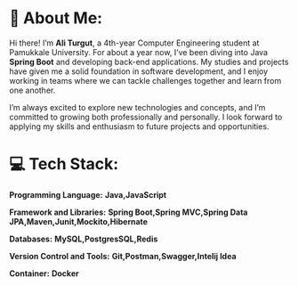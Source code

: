 # 💫 About Me:
Hi there! I’m **Ali Turgut**, a 4th-year Computer Engineering student at Pamukkale University. For about a year now, I’ve been diving into Java **Spring Boot** and developing back-end applications. My studies and projects have given me a solid foundation in software development, and I enjoy working in teams where we can tackle challenges together and learn from one another.

I’m always excited to explore new technologies and concepts, and I’m committed to growing both professionally and personally. I look forward to applying my skills and enthusiasm to future projects and opportunities.




# 💻 Tech Stack:
**Programming Language:**
**Java,JavaScript**
 
**Framework and Libraries:** 
**Spring Boot,Spring MVC,Spring Data JPA,Maven,Junit,Mockito,Hibernate**

**Databases:** 
**MySQL,PostgresSQL,Redis**

**Version Control and Tools:**
**Git,Postman,Swagger,Intelij Idea**

**Container:** 
**Docker**







<!-- Proudly created with GPRM ( https://gprm.itsvg.in ) -->
